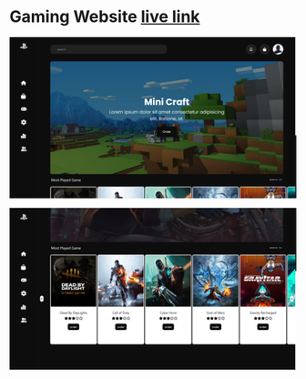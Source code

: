 # Gaming Website [live link](https://mygamingwebsite.netlify.app/)

![image](./files/images/Screenshot%20(66).png)

![image](./files/images/Screenshot%20(67).png)